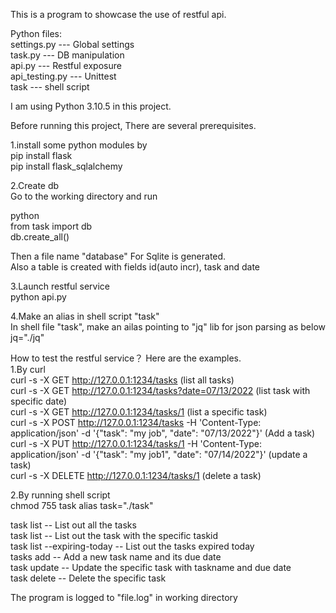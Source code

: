 This is a program to showcase the use of restful api.

Python files:  
settings.py    ---   Global settings  
task.py        ---   DB manipulation  
api.py         ---   Restful exposure  
api_testing.py ---   Unittest  
task           ---   shell script  
  
I am using Python 3.10.5 in this project.
  
Before running this project, There are several prerequisites.  
  
1.install some python modules by  
pip install flask  
pip install flask_sqlalchemy  
  
2.Create db  
Go to the working directory and run  
  
python  
from task import db  
db.create_all()    
   
Then a file name "database" For Sqlite is generated.  
Also a table is created with fields id(auto incr), task and date  
  
3.Launch restful service  
python api.py  
  
4.Make an alias in shell script "task"  
In shell file "task", make an ailas pointing to "jq" lib for json parsing as below  
jq="./jq"  
   
  
How to test the restful service？ Here are the examples.  
1.By curl  
curl -s -X GET http://127.0.0.1:1234/tasks      (list all tasks)  
curl -s -X GET http://127.0.0.1:1234/tasks?date=07/13/2022     (list task with specific date)  
curl -s -X GET http://127.0.0.1:1234/tasks/1                    (list a specific task)  
curl -s -X POST http://127.0.0.1:1234/tasks -H 'Content-Type: application/json'  -d '{"task": "my job", "date": "07/13/2022"}'        (Add a task)  
curl -s -X PUT  http://127.0.0.1:1234/tasks/1 -H 'Content-Type: application/json'  -d '{"task": "my job1", "date": "07/14/2022"}'     (update a task)  
curl -s -X DELETE http://127.0.0.1:1234/tasks/1           (delete a task)  
  
2.By running shell script  
chmod 755 task
alias task="./task"  
  
task list   --  List out all the tasks  
task list <taskid>    --  List out the task with the specific taskid  
task list --expiring-today    --  List out the tasks expired today  
tasks add <taskname> <date>    --  Add a new task name and its due date  
task update <taskid>  <taskname> <date>    --  Update the specific task with taskname and due date  
task delete <taskid>     --  Delete the specific task  
  
  
The program is logged to "file.log" in working directory  
